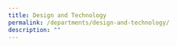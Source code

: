 ```yaml
---
title: Design and Technology
permalink: /departments/design-and-technology/
description: ""
---
```

